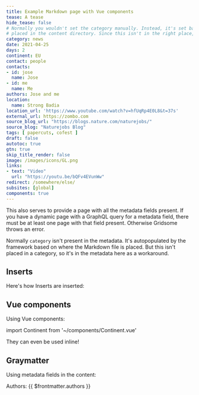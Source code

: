 ```yaml
---
title: Example Markdown page with Vue components
tease: A tease
hide_tease: false
# Normally you wouldn't set the category manually. Instead, it's set based on where this file is
# placed in the content directory. Since this isn't in the right place, we set it here manually.
category: news
date: 2021-04-25
days: 2
continent: EU
contact: people
contacts:
- id: jose
  name: Jose
- id: me
  name: Me
authors: Jose and me
location:
  name: Strong Badia
location_url: 'https://www.youtube.com/watch?v=hfUqRp4E0L8&t=37s'
external_url: https://zombo.com
source_blog_url: "https://blogs.nature.com/naturejobs/"
source_blog: "Naturejobs Blog"
tags: [ papercuts, cofest ]
draft: false
autotoc: true
gtn: true
skip_title_render: false
image: /images/icons/GL.png
links:
- text: "Video"
  url: "https://youtu.be/bQFv4EVunWw"
redirect: /somewhere/else/
subsites: [global]
components: true
---
```


This also serves to provide a page with all the metadata fields present. If you have a dynamic page with a GraphQL query for a metadata field, there must be at least one page with that field present. Otherwise Gridsome throws an error.

Normally `category` isn't present in the metadata. It's autopopulated by the framework based on where the Markdown file is placed. But this isn't placed in a category, so it's in the metadata here as a workaround.

## Inserts

Here's how Inserts are inserted:

<slot name="/0examples/footer" />

## Vue components

Using Vue components:

import Continent from '~/components/Continent.vue'

They can even be used <continent continent="EU" /> inline!

## Graymatter

Using metadata fields in the content:

Authors: {{ $frontmatter.authors }}

